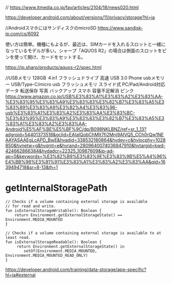 // 
https://www.itmedia.co.jp/fav/articles/2104/18/news020.html


https://developer.android.com/about/versions/11/privacy/storage?hl=ja

//AndroidスマホにはサンディスクのmicroSD
https://www.sandisk-jp.com/cs/6092

使い方は簡単。機種にもよるが、最近は、SIMカードを入れるスロットと一緒になっているモデルが多い。シャープ「AQUOS R2」の場合は側面のスロットをピンを使って開け、カードをセットする。

https://jp.sharp/products/aquos-r2/spec.html

//USBメモリ 128GB ４in1 フラッシュドライブ 高速 USB 3.0 Phone usbメモリー USB/Type-C/micro usb フラッシュメモリ スライド式 PC/Pad/Android対応 データ 転送保存 写真 バックアップ スマホ 容量不足解消 ピンク
https://www.amazon.co.jp/USB%E3%83%A1%E3%83%A2%E3%83%AA-%E3%83%95%E3%83%A9%E3%83%83%E3%82%B7%E3%83%A5%E3%83%89%E3%83%A9%E3%82%A4%E3%83%96-usb%E3%83%A1%E3%83%A2%E3%83%AA%E3%83%BC-%E3%83%95%E3%83%A9%E3%83%83%E3%82%B7%E3%83%A5%E3%83%A1%E3%83%A2%E3%83%AA-Android%E5%AF%BE%E5%BF%9C/dp/B098NKLBNZ/ref=sr_1_13?adgrpid=54401373518&gclid=EAIaIQobChMIt7fi2Mnj9AIVQ5_CCh0rQw1NEAAYASAAEgLcAPD_BwE&hvadid=338532180864&hvdev=c&hvlocphy=1028850&hvnetw=g&hvqmt=e&hvrand=2809640074036847910&hvtargid=kwd-424662866384&hydadcr=22325_10987609&jp-ad-ap=0&keywords=%E3%82%B9%E3%83%9E%E3%83%9B%E5%A4%96%E4%BB%98%E3%81%91%E3%83%A1%E3%83%A2%E3%83%AA&qid=1639494718&sr=8-13&th=1

# getInternalStoragePath
```kolin
// Checks if a volume containing external storage is available
// for read and write.
fun isExternalStorageWritable(): Boolean {
    return Environment.getExternalStorageState() == Environment.MEDIA_MOUNTED
}

// Checks if a volume containing external storage is available to at least read.
fun isExternalStorageReadable(): Boolean {
     return Environment.getExternalStorageState() in
        setOf(Environment.MEDIA_MOUNTED, Environment.MEDIA_MOUNTED_READ_ONLY)
}
```
https://developer.android.com/training/data-storage/app-specific?hl=ja#external
